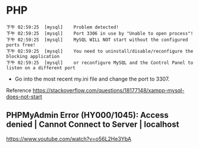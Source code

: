 # PHP

 ```
下午 02:59:25  [mysql] 	Problem detected!
下午 02:59:25  [mysql] 	Port 3306 in use by "Unable to open process"!
下午 02:59:25  [mysql] 	MySQL WILL NOT start without the configured ports free!
下午 02:59:25  [mysql] 	You need to uninstall/disable/reconfigure the blocking application
下午 02:59:25  [mysql] 	or reconfigure MySQL and the Control Panel to listen on a different port
 ```


- Go into the most recent my.ini file and change the port to 3307.

Reference
https://stackoverflow.com/questions/18177148/xampp-mysql-does-not-start


## PHPMyAdmin Error (HY000/1045): Access denied | Cannot Connect to Server | localhost
https://www.youtube.com/watch?v=o56L2He3YbA
